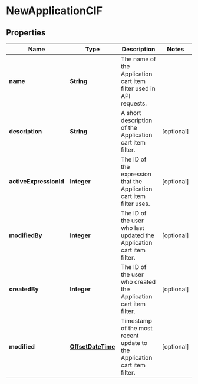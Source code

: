 

# NewApplicationCIF

## Properties

Name | Type | Description | Notes
------------ | ------------- | ------------- | -------------
**name** | **String** | The name of the Application cart item filter used in API requests. | 
**description** | **String** | A short description of the Application cart item filter. |  [optional]
**activeExpressionId** | **Integer** | The ID of the expression that the Application cart item filter uses. |  [optional]
**modifiedBy** | **Integer** | The ID of the user who last updated the Application cart item filter. |  [optional]
**createdBy** | **Integer** | The ID of the user who created the Application cart item filter. |  [optional]
**modified** | [**OffsetDateTime**](OffsetDateTime.md) | Timestamp of the most recent update to the Application cart item filter. |  [optional]



